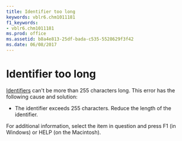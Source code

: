 ```yaml
---
title: Identifier too long
keywords: vblr6.chm1011181
f1_keywords:
- vblr6.chm1011181
ms.prod: office
ms.assetid: b8a4e813-25df-bada-c535-5528629f3f42
ms.date: 06/08/2017
---
```



# Identifier too long

[Identifiers](../../Glossary/vbe-glossary.md#identifier) can't be more than 255 characters long. This error has the following cause and solution:



- The identifier exceeds 255 characters. Reduce the length of the identifier.
    

For additional information, select the item in question and press F1 (in Windows) or HELP (on the Macintosh).

